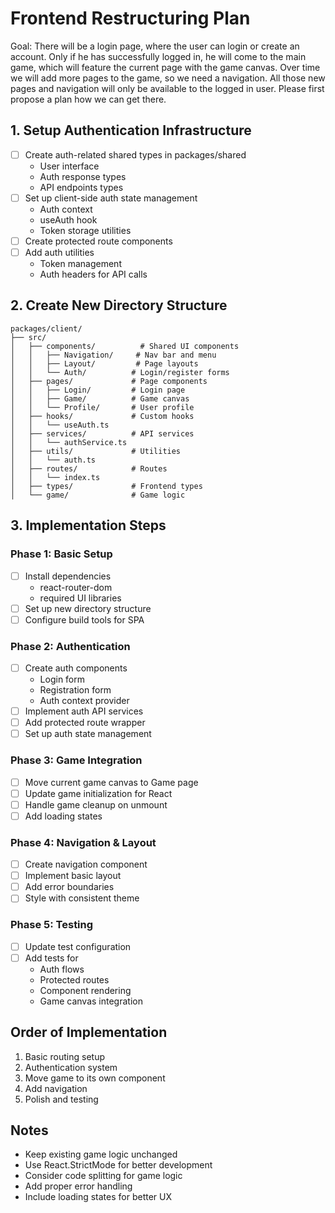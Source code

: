 # Frontend Restructuring Plan
Goal: There will be a login page, where the user can login or create an account. Only if he has successfully logged in, he will come to the main game, which will feature the current page with the game canvas. Over time we will add more pages to the game, so we need a navigation. All those new pages and navigation will only be available to the logged in user.
Please first propose a plan how we can get there.

## 1. Setup Authentication Infrastructure
- [ ] Create auth-related shared types in packages/shared
  - User interface
  - Auth response types
  - API endpoints types
- [ ] Set up client-side auth state management
  - Auth context
  - useAuth hook
  - Token storage utilities
- [ ] Create protected route components
- [ ] Add auth utilities
  - Token management
  - Auth headers for API calls

## 2. Create New Directory Structure
```
packages/client/
├── src/
│   ├── components/          # Shared UI components
│   │   ├── Navigation/     # Nav bar and menu
│   │   ├── Layout/         # Page layouts
│   │   └── Auth/          # Login/register forms
│   ├── pages/             # Page components
│   │   ├── Login/         # Login page
│   │   ├── Game/          # Game canvas
│   │   └── Profile/       # User profile
│   ├── hooks/             # Custom hooks
│   │   └── useAuth.ts    
│   ├── services/          # API services
│   │   └── authService.ts
│   ├── utils/             # Utilities
│   │   └── auth.ts       
│   ├── routes/            # Routes
│   │   └── index.ts      
│   ├── types/             # Frontend types
│   └── game/              # Game logic
```

## 3. Implementation Steps

### Phase 1: Basic Setup
- [ ] Install dependencies
  - react-router-dom
  - required UI libraries
- [ ] Set up new directory structure
- [ ] Configure build tools for SPA

### Phase 2: Authentication
- [ ] Create auth components
  - Login form
  - Registration form
  - Auth context provider
- [ ] Implement auth API services
- [ ] Add protected route wrapper
- [ ] Set up auth state management

### Phase 3: Game Integration
- [ ] Move current game canvas to Game page
- [ ] Update game initialization for React
- [ ] Handle game cleanup on unmount
- [ ] Add loading states

### Phase 4: Navigation & Layout
- [ ] Create navigation component
- [ ] Implement basic layout
- [ ] Add error boundaries
- [ ] Style with consistent theme

### Phase 5: Testing
- [ ] Update test configuration
- [ ] Add tests for
  - Auth flows
  - Protected routes
  - Component rendering
  - Game canvas integration

## Order of Implementation

1. Basic routing setup
2. Authentication system
3. Move game to its own component
4. Add navigation
5. Polish and testing

## Notes
- Keep existing game logic unchanged
- Use React.StrictMode for better development
- Consider code splitting for game logic
- Add proper error handling
- Include loading states for better UX
